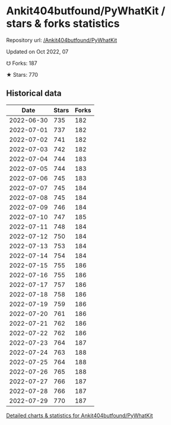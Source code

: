 # Ankit404butfound/PyWhatKit / stars & forks statistics

Repository url: [/Ankit404butfound/PyWhatKit](https://github.com/Ankit404butfound/PyWhatKit)

Updated on Oct 2022, 07

☋ Forks: 187

★ Stars: 770

## Historical data
| Date | Stars | Forks |
|------|-------|-------|
| 2022-06-30 | 735 | 182 | 
| 2022-07-01 | 737 | 182 | 
| 2022-07-02 | 741 | 182 | 
| 2022-07-03 | 742 | 182 | 
| 2022-07-04 | 744 | 183 | 
| 2022-07-05 | 744 | 183 | 
| 2022-07-06 | 745 | 183 | 
| 2022-07-07 | 745 | 184 | 
| 2022-07-08 | 745 | 184 | 
| 2022-07-09 | 746 | 184 | 
| 2022-07-10 | 747 | 185 | 
| 2022-07-11 | 748 | 184 | 
| 2022-07-12 | 750 | 184 | 
| 2022-07-13 | 753 | 184 | 
| 2022-07-14 | 754 | 184 | 
| 2022-07-15 | 755 | 186 | 
| 2022-07-16 | 755 | 186 | 
| 2022-07-17 | 757 | 186 | 
| 2022-07-18 | 758 | 186 | 
| 2022-07-19 | 759 | 186 | 
| 2022-07-20 | 761 | 186 | 
| 2022-07-21 | 762 | 186 | 
| 2022-07-22 | 762 | 186 | 
| 2022-07-23 | 764 | 187 | 
| 2022-07-24 | 763 | 188 | 
| 2022-07-25 | 764 | 188 | 
| 2022-07-26 | 765 | 188 | 
| 2022-07-27 | 766 | 187 | 
| 2022-07-28 | 766 | 187 | 
| 2022-07-29 | 770 | 187 | 


[Detailed charts & statistics for Ankit404butfound/PyWhatKit](https://reviewgithub.com/rep/Ankit404butfound/PyWhatKit)
